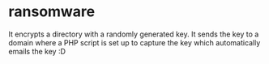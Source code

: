 # ransomware
It encrypts a directory with a randomly generated key. It sends the key to a domain where a PHP script is set up to capture the key which automatically emails the key :D
